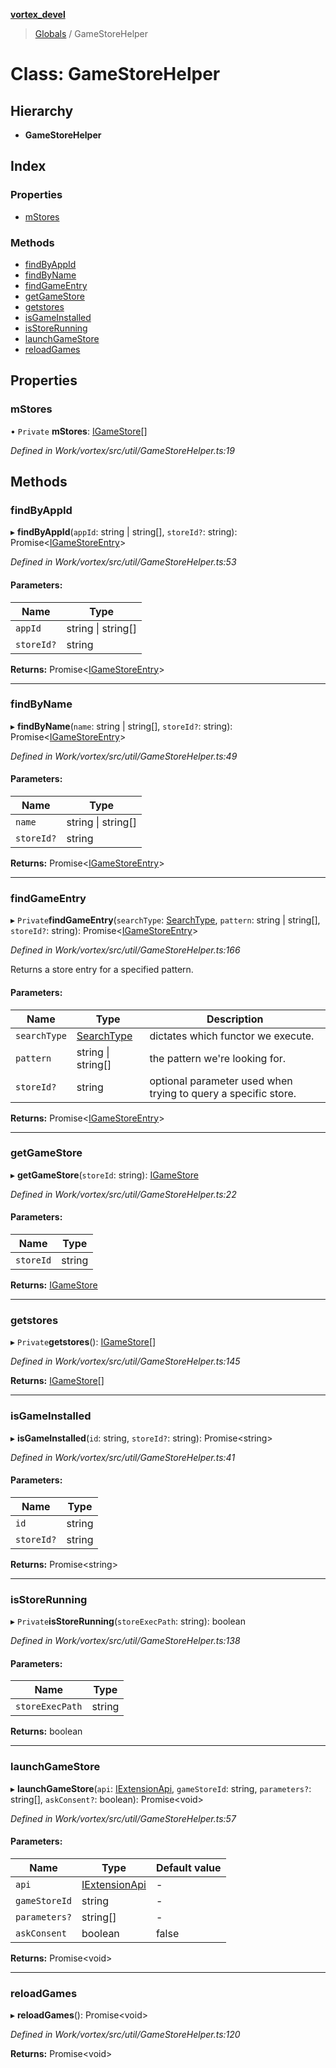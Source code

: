 **[vortex_devel](../README.md)**

> [Globals](../globals.md) / GameStoreHelper

# Class: GameStoreHelper

## Hierarchy

* **GameStoreHelper**

## Index

### Properties

* [mStores](gamestorehelper.md#mstores)

### Methods

* [findByAppId](gamestorehelper.md#findbyappid)
* [findByName](gamestorehelper.md#findbyname)
* [findGameEntry](gamestorehelper.md#findgameentry)
* [getGameStore](gamestorehelper.md#getgamestore)
* [getstores](gamestorehelper.md#getstores)
* [isGameInstalled](gamestorehelper.md#isgameinstalled)
* [isStoreRunning](gamestorehelper.md#isstorerunning)
* [launchGameStore](gamestorehelper.md#launchgamestore)
* [reloadGames](gamestorehelper.md#reloadgames)

## Properties

### mStores

• `Private` **mStores**: [IGameStore](../interfaces/igamestore.md)[]

*Defined in Work/vortex/src/util/GameStoreHelper.ts:19*

## Methods

### findByAppId

▸ **findByAppId**(`appId`: string \| string[], `storeId?`: string): Promise\<[IGameStoreEntry](../interfaces/igamestoreentry.md)>

*Defined in Work/vortex/src/util/GameStoreHelper.ts:53*

#### Parameters:

Name | Type |
------ | ------ |
`appId` | string \| string[] |
`storeId?` | string |

**Returns:** Promise\<[IGameStoreEntry](../interfaces/igamestoreentry.md)>

___

### findByName

▸ **findByName**(`name`: string \| string[], `storeId?`: string): Promise\<[IGameStoreEntry](../interfaces/igamestoreentry.md)>

*Defined in Work/vortex/src/util/GameStoreHelper.ts:49*

#### Parameters:

Name | Type |
------ | ------ |
`name` | string \| string[] |
`storeId?` | string |

**Returns:** Promise\<[IGameStoreEntry](../interfaces/igamestoreentry.md)>

___

### findGameEntry

▸ `Private`**findGameEntry**(`searchType`: [SearchType](../globals.md#searchtype), `pattern`: string \| string[], `storeId?`: string): Promise\<[IGameStoreEntry](../interfaces/igamestoreentry.md)>

*Defined in Work/vortex/src/util/GameStoreHelper.ts:166*

Returns a store entry for a specified pattern.

#### Parameters:

Name | Type | Description |
------ | ------ | ------ |
`searchType` | [SearchType](../globals.md#searchtype) | dictates which functor we execute. |
`pattern` | string \| string[] | the pattern we're looking for. |
`storeId?` | string | optional parameter used when trying to query a specific store.  |

**Returns:** Promise\<[IGameStoreEntry](../interfaces/igamestoreentry.md)>

___

### getGameStore

▸ **getGameStore**(`storeId`: string): [IGameStore](../interfaces/igamestore.md)

*Defined in Work/vortex/src/util/GameStoreHelper.ts:22*

#### Parameters:

Name | Type |
------ | ------ |
`storeId` | string |

**Returns:** [IGameStore](../interfaces/igamestore.md)

___

### getstores

▸ `Private`**getstores**(): [IGameStore](../interfaces/igamestore.md)[]

*Defined in Work/vortex/src/util/GameStoreHelper.ts:145*

**Returns:** [IGameStore](../interfaces/igamestore.md)[]

___

### isGameInstalled

▸ **isGameInstalled**(`id`: string, `storeId?`: string): Promise\<string>

*Defined in Work/vortex/src/util/GameStoreHelper.ts:41*

#### Parameters:

Name | Type |
------ | ------ |
`id` | string |
`storeId?` | string |

**Returns:** Promise\<string>

___

### isStoreRunning

▸ `Private`**isStoreRunning**(`storeExecPath`: string): boolean

*Defined in Work/vortex/src/util/GameStoreHelper.ts:138*

#### Parameters:

Name | Type |
------ | ------ |
`storeExecPath` | string |

**Returns:** boolean

___

### launchGameStore

▸ **launchGameStore**(`api`: [IExtensionApi](../interfaces/iextensionapi.md), `gameStoreId`: string, `parameters?`: string[], `askConsent?`: boolean): Promise\<void>

*Defined in Work/vortex/src/util/GameStoreHelper.ts:57*

#### Parameters:

Name | Type | Default value |
------ | ------ | ------ |
`api` | [IExtensionApi](../interfaces/iextensionapi.md) | - |
`gameStoreId` | string | - |
`parameters?` | string[] | - |
`askConsent` | boolean | false |

**Returns:** Promise\<void>

___

### reloadGames

▸ **reloadGames**(): Promise\<void>

*Defined in Work/vortex/src/util/GameStoreHelper.ts:120*

**Returns:** Promise\<void>
